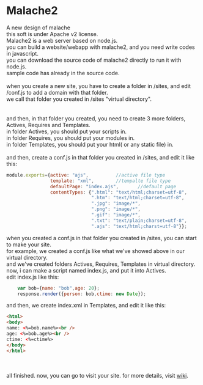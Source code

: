 Malache2
========

A new design of malache<br />
this soft is under Apache v2 license.
<br />
Malache2 is a web server based on node.js.<br />
you can build a website/webapp with malache2, and you need write codes in javascript.<br />
you can download the source code of malache2 directly to run it with node.js.<br />
sample code has already in the source code.<br />
<br />
when you create a new site, you have to create a folder in /sites, and edit /conf.js to add a domain with that folder.<br />
we call that folder you created in /sites "virtual directory".<br />
<br />
<br />
and then, in that folder you created, you need to create 3 more folders, Actives, Requires and Templates.<br />
in folder Actives, you should put your scripts in.<br />
in folder Requires, you should put your modules in.<br />
in folder Templates, you should put your html( or any static file) in.<br />
<br />
and then, create a conf.js in that folder you created in /sites, and edit it like this:<br />
```javascript
module.exports={active: "ajs",			//active file type
                template: "xml",		//tempalte file type	
                defaultPage: "index.ajs",		//default page
                contentTypes: {".html": "text/html;charset=utf-8",
                               ".htm": "text/html;charset=utf-8",
                               ".jpg": "image/*",
                               ".png": "image/*",
                               ".gif": "image/*",
                               ".txt": "text/plain;charset=utf-8",
                               ".ajs": "text/html;charst=utf-8"}};
```
when you created a conf.js in that folder you created in /sites, you can start to make your site.<br />
for example, we created a conf.js like what we've showed above in our virtual directory.<br />
and we've created folders Actives, Requires, Templates in virtual directory.<br />
now, i can make a script named index.js, and put it into Actives.<br />
edit index.js like this:
```javascript
	var bob={name: "bob",age: 20};
	response.render({person: bob,ctime: new Date});
```


and then, we create index.xml in Templates, and edit it like this: 
```html
<html>
<body>
name: <%=bob.name%><br />
age: <%=bob.age%><br />
ctime: <%=ctime%>
</body>
</html>
```
<br /><br />
all finished. now, you can go to visit your site.
for more details, visit [wiki](/wiki/).
